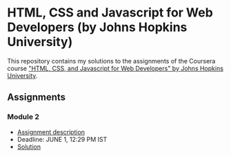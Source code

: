 # HTML, CSS and Javascript for Web Developers (by Johns Hopkins University)

This repository contains my solutions to the assignments of the Coursera course
["HTML, CSS, and Javascript for Web Developers" by Johns Hopkins University](https://www.coursera.org/learn/html-css-javascript-for-web-developers).

## Assignments

### Module 2
* [Assignment description](./descriptions/assignment2/Assignment-2.md)
* Deadline: JUNE 1, 12:29 PM IST
* [Solution](https://deepak2131.github.io/HTML-CSS-JAVASCRIPT-BY-JHU/module2_solution/)
